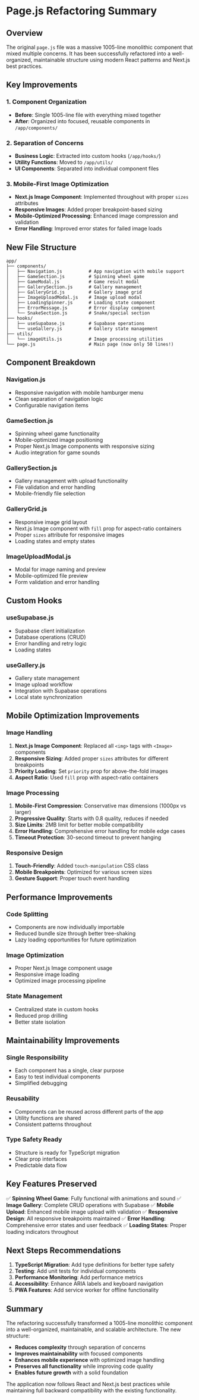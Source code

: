 # Page.js Refactoring Summary

## Overview
The original `page.js` file was a massive 1005-line monolithic component that mixed multiple concerns. It has been successfully refactored into a well-organized, maintainable structure using modern React patterns and Next.js best practices.

## Key Improvements

### 1. **Component Organization**
- **Before**: Single 1005-line file with everything mixed together
- **After**: Organized into focused, reusable components in `/app/components/`

### 2. **Separation of Concerns**
- **Business Logic**: Extracted into custom hooks (`/app/hooks/`)
- **Utility Functions**: Moved to `/app/utils/`
- **UI Components**: Separated into individual component files

### 3. **Mobile-First Image Optimization**
- **Next.js Image Component**: Implemented throughout with proper `sizes` attributes
- **Responsive Images**: Added proper breakpoint-based sizing
- **Mobile-Optimized Processing**: Enhanced image compression and validation
- **Error Handling**: Improved error states for failed image loads

## New File Structure

```
app/
├── components/
│   ├── Navigation.js          # App navigation with mobile support
│   ├── GameSection.js         # Spinning wheel game
│   ├── GameModal.js           # Game result modal
│   ├── GallerySection.js      # Gallery management
│   ├── GalleryGrid.js         # Gallery image grid
│   ├── ImageUploadModal.js    # Image upload modal
│   ├── LoadingSpinner.js      # Loading state component
│   ├── ErrorMessage.js        # Error display component
│   └── SnakeSection.js        # Snake/special section
├── hooks/
│   ├── useSupabase.js         # Supabase operations
│   └── useGallery.js          # Gallery state management
├── utils/
│   └── imageUtils.js          # Image processing utilities
└── page.js                    # Main page (now only 50 lines!)
```

## Component Breakdown

### **Navigation.js**
- Responsive navigation with mobile hamburger menu
- Clean separation of navigation logic
- Configurable navigation items

### **GameSection.js**
- Spinning wheel game functionality
- Mobile-optimized image positioning
- Proper Next.js Image components with responsive sizing
- Audio integration for game sounds

### **GallerySection.js**
- Gallery management with upload functionality
- File validation and error handling
- Mobile-friendly file selection

### **GalleryGrid.js**
- Responsive image grid layout
- Next.js Image component with `fill` prop for aspect-ratio containers
- Proper `sizes` attribute for responsive images
- Loading states and empty states

### **ImageUploadModal.js**
- Modal for image naming and preview
- Mobile-optimized file preview
- Form validation and error handling

## Custom Hooks

### **useSupabase.js**
- Supabase client initialization
- Database operations (CRUD)
- Error handling and retry logic
- Loading states

### **useGallery.js**
- Gallery state management
- Image upload workflow
- Integration with Supabase operations
- Local state synchronization

## Mobile Optimization Improvements

### **Image Handling**
1. **Next.js Image Component**: Replaced all `<img>` tags with `<Image>` components
2. **Responsive Sizing**: Added proper `sizes` attributes for different breakpoints
3. **Priority Loading**: Set `priority` prop for above-the-fold images
4. **Aspect Ratio**: Used `fill` prop with aspect-ratio containers

### **Image Processing**
1. **Mobile-First Compression**: Conservative max dimensions (1000px vs larger)
2. **Progressive Quality**: Starts with 0.8 quality, reduces if needed
3. **Size Limits**: 2MB limit for better mobile compatibility
4. **Error Handling**: Comprehensive error handling for mobile edge cases
5. **Timeout Protection**: 30-second timeout to prevent hanging

### **Responsive Design**
1. **Touch-Friendly**: Added `touch-manipulation` CSS class
2. **Mobile Breakpoints**: Optimized for various screen sizes
3. **Gesture Support**: Proper touch event handling

## Performance Improvements

### **Code Splitting**
- Components are now individually importable
- Reduced bundle size through better tree-shaking
- Lazy loading opportunities for future optimization

### **Image Optimization**
- Proper Next.js Image component usage
- Responsive image loading
- Optimized image processing pipeline

### **State Management**
- Centralized state in custom hooks
- Reduced prop drilling
- Better state isolation

## Maintainability Improvements

### **Single Responsibility**
- Each component has a single, clear purpose
- Easy to test individual components
- Simplified debugging

### **Reusability**
- Components can be reused across different parts of the app
- Utility functions are shared
- Consistent patterns throughout

### **Type Safety Ready**
- Structure is ready for TypeScript migration
- Clear prop interfaces
- Predictable data flow

## Key Features Preserved

✅ **Spinning Wheel Game**: Fully functional with animations and sound
✅ **Image Gallery**: Complete CRUD operations with Supabase
✅ **Mobile Upload**: Enhanced mobile image upload with validation
✅ **Responsive Design**: All responsive breakpoints maintained
✅ **Error Handling**: Comprehensive error states and user feedback
✅ **Loading States**: Proper loading indicators throughout

## Next Steps Recommendations

1. **TypeScript Migration**: Add type definitions for better type safety
2. **Testing**: Add unit tests for individual components
3. **Performance Monitoring**: Add performance metrics
4. **Accessibility**: Enhance ARIA labels and keyboard navigation
5. **PWA Features**: Add service worker for offline functionality

## Summary

The refactoring successfully transformed a 1005-line monolithic component into a well-organized, maintainable, and scalable architecture. The new structure:

- **Reduces complexity** through separation of concerns
- **Improves maintainability** with focused components
- **Enhances mobile experience** with optimized image handling
- **Preserves all functionality** while improving code quality
- **Enables future growth** with a solid foundation

The application now follows React and Next.js best practices while maintaining full backward compatibility with the existing functionality.